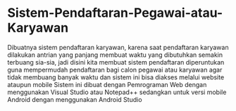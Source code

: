# Sistem-Pendaftaran-Pegawai-atau-Karyawan
Dibuatnya sistem pendaftaran karyawan, karena saat pendaftaran karyawan dilakukan antrian yang panjang membuat waktu yang dibutuhkan semakin terbuang sia-sia, jadi disini kita membuat sistem pendaftaran diperuntukan guna mempermudah pendaftaran bagi calon pegawai atau karyawan agar tidak membuang banyak waktu dan sistem ini bisa diakses melalui website ataupun mobile
Sistem ini dibuat dengan Pemrograman Web dengan menggunakan Visual Studio atau Notepad++ sedangkan untuk versi mobile Android dengan menggunakan Android Studio
